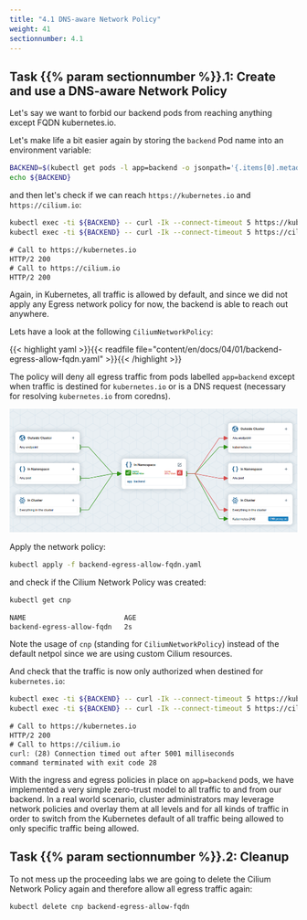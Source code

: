 ```yaml
---
title: "4.1 DNS-aware Network Policy"
weight: 41
sectionnumber: 4.1
---
```



## Task {{% param sectionnumber %}}.1: Create and use a DNS-aware Network Policy

Let's say we want to forbid our backend pods from reaching anything except FQDN kubernetes.io.

Let's make life a bit easier again by storing the `backend` Pod name into an environment variable:

```bash
BACKEND=$(kubectl get pods -l app=backend -o jsonpath='{.items[0].metadata.name}')
echo ${BACKEND}
```

and then let's check if we can reach `https://kubernetes.io` and `https://cilium.io`:

```bash
kubectl exec -ti ${BACKEND} -- curl -Ik --connect-timeout 5 https://kubernetes.io | head -1
kubectl exec -ti ${BACKEND} -- curl -Ik --connect-timeout 5 https://cilium.io | head -1
```

```
# Call to https://kubernetes.io 
HTTP/2 200 
# Call to https://cilium.io
HTTP/2 200 
```

Again, in Kubernetes, all traffic is allowed by default, and since we did not apply any Egress network policy for now, the backend is able to reach out anywhere.

Lets have a look at the following `CiliumNetworkPolicy`:

{{< highlight yaml >}}{{< readfile file="content/en/docs/04/01/backend-egress-allow-fqdn.yaml" >}}{{< /highlight >}}

The policy will deny all egress traffic from pods labelled `app=backend` except when traffic is destined for `kubernetes.io` or is a DNS request (necessary for resolving `kubernetes.io` from coredns).

![Cilium Editor - DNS-aware Network Policy](cilium_dns_policy.png)

Apply the network policy:

```bash
kubectl apply -f backend-egress-allow-fqdn.yaml
```

and check if the Cilium Network Policy was created:

```bash
kubectl get cnp                                
```

```
NAME                        AGE
backend-egress-allow-fqdn   2s
```

Note the usage of `cnp` (standing for `CiliumNetworkPolicy`) instead of the default netpol since we are using custom Cilium resources.

And check that the traffic is now only authorized when destined for `kubernetes.io`:

```bash
kubectl exec -ti ${BACKEND} -- curl -Ik --connect-timeout 5 https://kubernetes.io | head -1
kubectl exec -ti ${BACKEND} -- curl -Ik --connect-timeout 5 https://cilium.io | head -1
```

```
# Call to https://kubernetes.io 
HTTP/2 200 
# Call to https://cilium.io
curl: (28) Connection timed out after 5001 milliseconds
command terminated with exit code 28

```

With the ingress and egress policies in place on `app=backend` pods, we have implemented a very simple zero-trust model to all traffic to and from our backend. In a real world scenario, cluster administrators may leverage network policies and overlay them at all levels and for all kinds of traffic in order to switch from the Kubernetes default of all traffic being allowed to only specific traffic being allowed.


## Task {{% param sectionnumber %}}.2: Cleanup

To not mess up the proceeding labs we are going to delete the Cilium Network Policy again and therefore allow all egress traffic again:

```bash
kubectl delete cnp backend-egress-allow-fqdn
```
